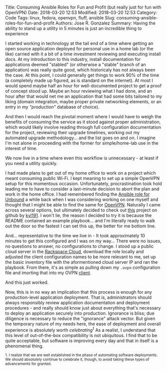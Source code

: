 Title: Consuming Ansible Roles for Fun and Profit (but really just for fun with OpenVPN)
Date: 2018-03-20 12:53
Modified: 2018-03-20 12:53
Category: Code
Tags: linux, fedora, openvpn, fluff, ansible
Slug: consuming-ansible-roles-for-fun-and-profit
Authors: Jose R. Gonzalez
Summary: Having the ability to stand up a utility in 5 minutes is just an incredible thing to experience

I started working in technology at the tail end of a time where getting an open source application deployed for personal use in a home lab (or the like) carried with it a bit of a time investment reviewing and executing install docs. At my introduction to this industry, install documentation for applications deemed "stabled" (or otherwise a "stable" branch of an application) was really quite good, which historicaly has not always been the case. At this point, I could generally get things to work 90% of the time (a completely made up figured, as is standard on the internet). At most I would spend maybe half an hour for well-documented project to get a proof of concept stood up. Maybe an hour reviewing what I had done, and an hour after that would net me an application that had some bits tailored to my liking (domain integration, maybe proper private networking elements, or an entry in my *"production"* database of choice).

And then I would reach the pivotal moment where I would have to weigh the benefits of consuming the service as it stood against proper administration, which would likely involve reading through full configuration documentation for the project, reviewing their upgrade timelines, working out my automated upgrade methodology... and the list goes on and on. I imagine I'm not alone in proceeding with the former for simple/home-lab use in the interest of time.

We now live in a time where even this workflow is unnecessary - at least if you need a utility quickly.

I had made plans to get out of my home office to work on a project which meant consuming public Wi-Fi. I kept meaning to set up a simple OpenVPN setup for this momentous occasion. Unfortunately, procrastination took hold leading me to have to consider a last-minute decision to abort the plan and work in the home office. I had remembered finding the [Ansible role for Unbound](https://github.com/jdauphant/ansible-role-unbound) a while back when I was considering working on one myself and thought that I might be able to find the same for [OpenVPN](https://openvpn.net/). Naturally I came across several options, but ultimately decided to check out [this](https://github.com/kyl191/ansible-role-openvpn) project on github by [kyl191](https://github.com/kyl191). I won't lie, the reason I decided to try it is because the README contained an example playbook... and I'm literally ready to walk out the door so the fastest I can set this up, the better for me bottom line.

And... representative to the time we live in - It took approximately 10 minutes to get this configured and I was on my way... There were no issues, no questions to answer, no configurations to change. I stood up a public cloud server in the [Rackspace Cloud](https://www.rackspace.com/en-us/cloud), download the role locally and adjusted the client configuration names to be more relevant to me, set up the basic inventory file with the aformentioned cloud server IP and ran the playbook. From there, it's as simple as pulling down my `.ovpn` configuration file and imorting that into my OVPN [client](https://tunnelblick.net/). 

And this just worked.

Now, this is in no way an implication that this process is enough for any production-level application deployment. That is, administrators should always responsibly review application documentation and deployment procedures - and really should know just about everything that's necessary to deploy an application securely into production. Ignorance is bliss; due diligence is necessary to reduce the "ignorance" attack vector. But given the temporary nature of my needs here, the ease of deployment and overall experience is absolutely worth *celebrating*<sup>1</sup> As a realist, I understand that this level of out-of-the-box compatibility is not ubiquitous. I find that to be quite acceptable, but software is improving every day and that in itself is a phenomenal thing.

<sub>1. I realize that we are well established in the phase of automating software deployments. We should absolutely continue to celebrate it, though, to avoid taking these types of advancements for granted.</sub>